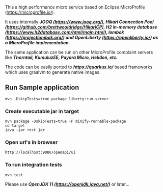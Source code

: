 This a high performance micro service based on Eclipse MicroProfile (https://microprofile.io/).  

It uses internally 
    **_JOOQ (https://www.jooq.org/), 
    Hikari Connection Pool (https://github.com/brettwooldridge/HikariCP), 
    H2 in-memory database (https://www.h2database.com/html/main.html), 
    lombok (https://projectlombok.org/) and 
    OpenLiberty (https://openliberty.io/) as a MicroProfile implementation._**
    
The same application can be run on other MicroProfile complaint servers like 
    _**Thorntail, 
    KumuluzEE,
    Payara Micro,
    Helidon, etc.**_
    
The code can be easily ported to **_https://quarkus.io/_**  based frameworks which uses graalvm to generate
native images.    


## Run Sample application
    mvn -DskipTests=true package liberty:run-server
    
### Create executable jar in target    
    mvn package -DskipTests=true -P minify-runnable-package
    cd target
    java -jar rest.jar

### Open url's in browser
    http://localhost:9080/openapi/ui

### To run integration tests 
    mvn test

Please use **_OpenJDK 11 (https://openjdk.java.net/)_** or later...    

